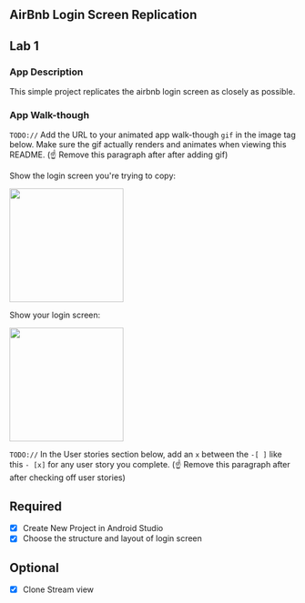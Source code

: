 ## AirBnb Login Screen Replication



## Lab 1

### App Description
This simple project replicates the airbnb login screen as closely as possible.

### App Walk-though
`TODO://` Add the URL to your animated app walk-though `gif` in the image tag below. Make sure the gif actually renders and animates when viewing this README. (☝️ Remove this paragraph after after adding gif)

Show the login screen you're trying to copy:

<img src="https://i.imgur.com/yWUY7uA.jpg" width=200><br>


Show your login screen:

<img src="https://i.imgur.com/4Ut6JmG.png" width=200><br>


`TODO://` In the User stories section below, add an `x` between the `-[ ]` like this `- [x]` for any user story you complete. (☝️ Remove this paragraph after after checking off user stories)

## Required
- [x] Create New Project in Android Studio
- [x] Choose the structure and layout of login screen

## Optional
- [x] Clone Stream view
